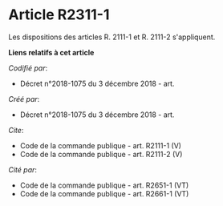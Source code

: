 # Article R2311-1

Les dispositions des articles R. 2111-1 et R. 2111-2 s'appliquent.

**Liens relatifs à cet article**

_Codifié par_:

  - Décret n°2018-1075 du 3 décembre 2018 - art.

_Créé par_:

  - Décret n°2018-1075 du 3 décembre 2018 - art.

_Cite_:

  - Code de la commande publique - art. R2111-1 (V)
  - Code de la commande publique - art. R2111-2 (V)

_Cité par_:

  - Code de la commande publique - art. R2651-1 (VT)
  - Code de la commande publique - art. R2661-1 (VT)
